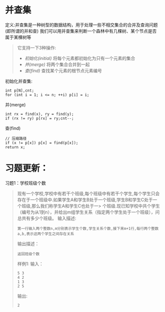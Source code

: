# 并查集

定义:并查集是一种树型的数据结构，用于处理一些不相交集合的合并及查询问题(即所谓的并和查)
我们可以用并查集来判断一个森林中有几棵树、某个节点是否属于某棵树等

> 它支持一下3种操作:
> - _初始化(initial)_ 将每个元素都初始化为只有一个元素的集合
> - _并(merge)_ 将两个集合合并到一起
> - _查(find)_  查找某个元素的根节点元素编号


初始化并查集:
```
int p[N],cnt;
for (int i = 1; i <= n; ++i) p[i] = i;
```

并(merge)
```
int rx = find(x), ry = find(y);
if (rx != ry) p[rx] = ry;cnt--;
```

查(find)
```
// 压缩路径
if (x != p[x]) p[x] = find(p[x]);
return x;
```

# 习题更新：
习题1：学校班级个数
> 现有一个学校,学校中有若干个班级,每个班级中有若干个学生,每个学生只会存在于一个班级中.如果学生A和学生B处于一个班级,学生B和学生C处于一个班级,那么我们称学生A和学生C也处于一> 个班级.现已知学校中共个学生（编号为从1到n），并给出m​组学生关系（指定两个学生处于一个班级），问总共有多少个班级。
> 输入描述:
> ```
> 第一行输入两个整数n,m分别表示学生个数,学生关系个数,接下来m+1行,每行两个整数a,b,表示这两个学生之间存在关系
> ```
> 输出描述：
> ```
> 返回班级个数
> ```
> 样例1:
> 输入：
> ```
> 5 3
> 4 2
> 1 3
> 2 5
> ```
> 输出:
> ```
> 2
> ```


